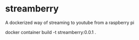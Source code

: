 # streamberry
A dockerized way of streaming to youtube from a raspberry pi


docker container build -t streamberry:0.0.1 .